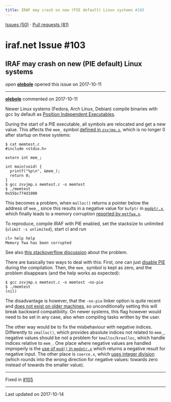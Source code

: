 ```yaml
---
title: IRAF may crash on new (PIE default) Linux systems #103
---
```


[Issues (50)](https://iraf-community.github.io/iraf-v216/issues) · [Pull requests (81)](https://iraf-community.github.io/iraf-v216/issues/pulls)

# iraf.net Issue #103
## IRAF may crash on new (PIE default) Linux systems
*open* **[olebole](https://github.com/olebole)** opened this issue on 2017-10-11

- - - -

**[olebole](https://github.com/olebole)** commented on 2017-10-11

Newer Linux systems (Fedora, Arch Linux, Debian) compile binaries with gcc by default as [Position Independent Executables](https://en.wikipedia.org/wiki/Position-independent_code#PIE).  
  
During the start of a PIE executable, all symbols are relocated and get a new value. This affects the `mem_` symbol [defined in `zsvjmp.s`](https://github.com/iraf-community/iraf/blob/eb2d3d477aa1dc368576e045807c30594cae0488/unix/as.linux64/zsvjmp.s#L37), which is no longer 0 after startup on these systems:  
  
```  
$ cat memtest.c  
#include <stdio.h>  
  
extern int mem_;  
  
int main(void) {  
  printf("%p\n", &mem_);  
  return 0;  
}  
$ gcc zsvjmp.s memtest.c -o memtest  
$ ./memtest  
0x55bc774d1000  
```  
  
This becomes a problem, when `malloc()` returns a pointer below the address of `mem_`, since this results in a negative value for `bufptr` in [`mgdptr.x`](https://github.com/iraf-community/iraf/blob/9590f45760a4791f3305407fb51c87f1282b32be/sys/nmemio/mgdptr.x#L30), which finally leads to a  memory corruption [reported by `mgtfwa.x`](https://github.com/iraf-community/iraf/blob/9590f45760a4791f3305407fb51c87f1282b32be/sys/nmemio/mgtfwa.x#L23-L24).  
  
To reproduce, compile IRAF with PIE enabled, set the stacksize to unlimited (`ulimit -s unlimited`), start cl and run  
  
```  
cl> help help  
Memory fwa has been corrupted  
```  
  
See also [this stackoverflow discussion](https://stackoverflow.com/questions/46662310/how-to-create-a-non-relocatable-symbol?noredirect=1#comment80301590_46662310) about the problem.  
  
There are basically two ways to deal with this: First, one can just [disable PIE](https://github.com/iraf-community/iraf/pull/12/commits/d76882df4178eb29cb16b8fbb07bc460e07a259c) during the compilation. Then, the `mem_` symbol is kept as zero, and the problem disappears (and the help works as expected):  
  
```  
$ gcc zsvjmp.s memtest.c -o memtest -no-pie  
$ ./memtest  
(nil)  
```  
  
The disadvantage is however, that the `-no-pie` linker option is quite recent and [does not exist on older machines](https://travis-ci.org/olebole/iraf-v216/jobs/286688801#L713), so unconditionally setting this will break backward compatibility. On newer systems, this flag however would need to be set in any case, also when compiling tasks written by the user.  
  
The other way would be to fix the misbehaviour with negative indices. Differently to `zmalloc()`, which provides absolute indices not related to `mem_`, negative values should be not a problem for `kmalloc`/`krealloc`, which handle indices relative to `mem_`. One place where negative values are handled improperly is the [use of `mod()` in `mgdptr.x`](https://github.com/iraf-community/iraf/blob/9590f45760a4791f3305407fb51c87f1282b32be/sys/nmemio/mgdptr.x#L25) which returns a negative result for negative input. The other place is `coerce.x`, which [uses integer division](https://travis-ci.org/olebole/iraf-v216/jobs/286688801) (which rounds into the wrong direction for negative values: towards zero instead of towards the smaller value).

- - - -

Fixed in [#105](https://iraf-community.github.io/iraf-v216/issues/105)

- - - -

Last updated on 2017-10-14
